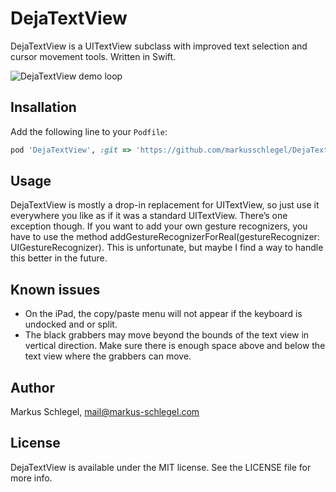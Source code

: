 # DejaTextView

DejaTextView is a UITextView subclass with improved text selection and cursor movement tools. Written in Swift.

![DejaTextView demo loop](http://markusschlegel.github.io/DejaTextView.gif)

## Insallation

Add the following line to your `Podfile`:

```ruby
pod 'DejaTextView', :git => 'https://github.com/markusschlegel/DejaTextView.git'
```

## Usage

DejaTextView is mostly a drop-in replacement for UITextView, so just use it everywhere you like as if it was a standard UITextView. There’s one exception though. If you want to add your own gesture recognizers, you have to use the method addGestureRecognizerForReal(gestureRecognizer: UIGestureRecognizer). This is unfortunate, but maybe I find a way to handle this better in the future.

## Known issues

* On the iPad, the copy/paste menu will not appear if the keyboard is undocked and or split.
* The black grabbers may move beyond the bounds of the text view in vertical direction. Make sure there is enough space above and below the text view where the grabbers can move.

## Author

Markus Schlegel, mail@markus-schlegel.com

## License

DejaTextView is available under the MIT license. See the LICENSE file for more info.
